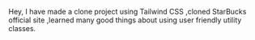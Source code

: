 Hey,
I have made a clone project  using Tailwind CSS ,cloned StarBucks official site ,learned many good things about using user friendly utility classes.
